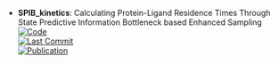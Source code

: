 - **SPIB_kinetics**: Calculating Protein-Ligand Residence Times Through State Predictive Information Bottleneck based Enhanced Sampling  
	[![Code](https://img.shields.io/github/stars/tiwarylab/SPIB_kinetics?style=for-the-badge&logo=github)](https://github.com/tiwarylab/SPIB_kinetics)  
	[![Last Commit](https://img.shields.io/github/last-commit/tiwarylab/SPIB_kinetics?style=for-the-badge&logo=github)](https://github.com/tiwarylab/SPIB_kinetics)  
	[![Publication](https://img.shields.io/badge/Publication-Citations:1-blue?style=for-the-badge&logo=bookstack)](https://doi.org/10.1101/2024.04.16.589710)  
